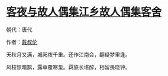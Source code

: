 # [客夜与故人偶集江乡故人偶集客舍](http://so.gushiwen.org/view_14182.aspx)

朝代：唐代

作者：[戴叔伦](http://so.gushiwen.org/author_286.aspx)

天秋月又满，城阙夜千重。还作江南会，翻疑梦里逢。 

风枝惊暗鹊，露草覆寒蛩。羁旅长堪醉，相留畏晓钟。

